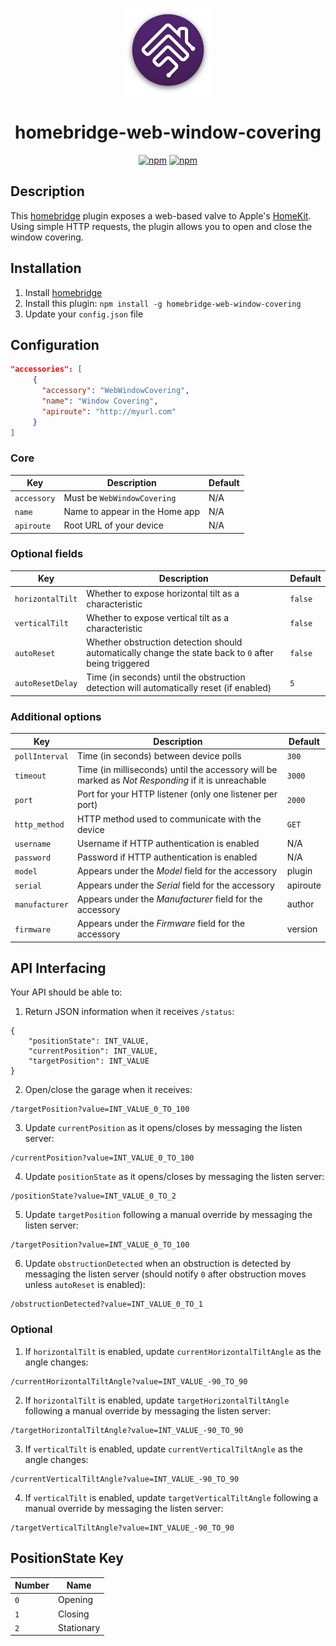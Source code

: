 <p align="center">
  <a href="https://github.com/homebridge/homebridge"><img src="https://raw.githubusercontent.com/homebridge/branding/master/logos/homebridge-color-round-stylized.png" height="140"></a>
</p>

<span align="center">

# homebridge-web-window-covering

[![npm](https://img.shields.io/npm/v/homebridge-web-window-covering.svg)](https://www.npmjs.com/package/homebridge-web-window-covering) [![npm](https://img.shields.io/npm/dt/homebridge-web-window-covering.svg)](https://www.npmjs.com/package/homebridge-web-window-covering)

</span>

## Description

This [homebridge](https://github.com/nfarina/homebridge) plugin exposes a web-based valve to Apple's [HomeKit](http://www.apple.com/ios/home/). Using simple HTTP requests, the plugin allows you to open and close the window covering.

## Installation

1. Install [homebridge](https://github.com/nfarina/homebridge#installation-details)
2. Install this plugin: `npm install -g homebridge-web-window-covering`
3. Update your `config.json` file

## Configuration

```json
"accessories": [
     {
       "accessory": "WebWindowCovering",
       "name": "Window Covering",
       "apiroute": "http://myurl.com"
     }
]
```

### Core
| Key | Description | Default |
| --- | --- | --- |
| `accessory` | Must be `WebWindowCovering` | N/A |
| `name` | Name to appear in the Home app | N/A |
| `apiroute` | Root URL of your device | N/A |

### Optional fields
| Key | Description | Default |
| --- | --- | --- |
| `horizontalTilt` | Whether to expose horizontal tilt as a characteristic | `false` |
| `verticalTilt` | Whether to expose vertical tilt as a characteristic | `false` |
| `autoReset` | Whether obstruction detection should automatically change the state back to `0` after being triggered | `false` |
| `autoResetDelay` | Time (in seconds) until the obstruction detection will automatically reset (if enabled) | `5` |

### Additional options
| Key | Description | Default |
| --- | --- | --- |
| `pollInterval` | Time (in seconds) between device polls | `300` |
| `timeout` | Time (in milliseconds) until the accessory will be marked as _Not Responding_ if it is unreachable | `3000` |
| `port` | Port for your HTTP listener (only one listener per port) | `2000` |
| `http_method` | HTTP method used to communicate with the device | `GET` |
| `username` | Username if HTTP authentication is enabled | N/A |
| `password` | Password if HTTP authentication is enabled | N/A |
| `model` | Appears under the _Model_ field for the accessory | plugin |
| `serial` | Appears under the _Serial_ field for the accessory | apiroute |
| `manufacturer` | Appears under the _Manufacturer_ field for the accessory | author |
| `firmware` | Appears under the _Firmware_ field for the accessory | version |

## API Interfacing

Your API should be able to:

1. Return JSON information when it receives `/status`:
```
{
    "positionState": INT_VALUE,
    "currentPosition": INT_VALUE,
    "targetPosition": INT_VALUE
}
```

2. Open/close the garage when it receives:
```
/targetPosition?value=INT_VALUE_0_TO_100
```

3. Update `currentPosition` as it opens/closes by messaging the listen server:
```
/currentPosition?value=INT_VALUE_0_TO_100
```

4. Update `positionState` as it opens/closes by messaging the listen server:
```
/positionState?value=INT_VALUE_0_TO_2
```

5. Update `targetPosition` following a manual override by messaging the listen server:
```
/targetPosition?value=INT_VALUE_0_TO_100
```

6. Update `obstructionDetected` when an obstruction is detected by messaging the listen server (should notify `0` after obstruction moves unless `autoReset` is enabled):
```
/obstructionDetected?value=INT_VALUE_0_TO_1
```

### Optional

1. If `horizontalTilt` is enabled, update `currentHorizontalTiltAngle` as the angle changes:
```
/currentHorizontalTiltAngle?value=INT_VALUE_-90_TO_90
```

2. If `horizontalTilt` is enabled, update `targetHorizontalTiltAngle` following a manual override by messaging the listen server:
```
/targetHorizontalTiltAngle?value=INT_VALUE_-90_TO_90
```

3. If `verticalTilt` is enabled, update `currentVerticalTiltAngle` as the angle changes:
```
/currentVerticalTiltAngle?value=INT_VALUE_-90_TO_90
```

4. If `verticalTilt` is enabled, update `targetVerticalTiltAngle` following a manual override by messaging the listen server:
```
/targetVerticalTiltAngle?value=INT_VALUE_-90_TO_90
```

## PositionState Key

| Number | Name |
| --- | --- |
| `0` | Opening |
| `1` | Closing |
| `2` | Stationary |
